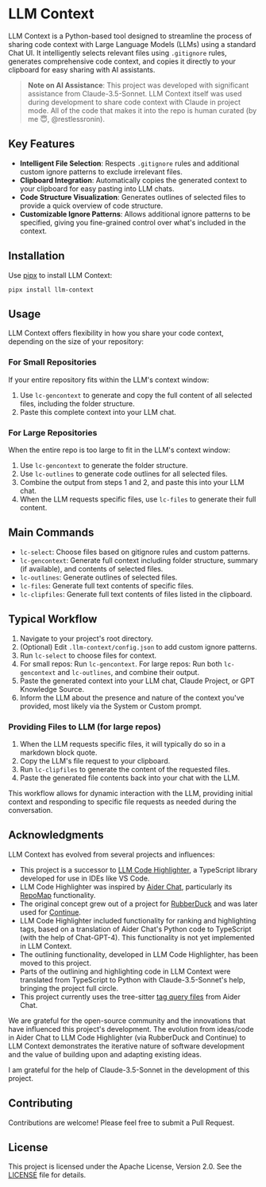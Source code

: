 # LLM Context

LLM Context is a Python-based tool designed to streamline the process of sharing code context with Large Language Models (LLMs) using a standard Chat UI. It intelligently selects relevant files using `.gitignore` rules, generates comprehensive code context, and copies it directly to your clipboard for easy sharing with AI assistants.

> **Note on AI Assistance**: This project was developed with significant assistance from Claude-3.5-Sonnet. LLM Context itself was used during development to share code context with Claude in project mode. All of the code that makes it into the repo is human curated (by me 😇, @restlessronin).

## Key Features

- **Intelligent File Selection**: Respects `.gitignore` rules and additional custom ignore patterns to exclude irrelevant files.
- **Clipboard Integration**: Automatically copies the generated context to your clipboard for easy pasting into LLM chats.
- **Code Structure Visualization**: Generates outlines of selected files to provide a quick overview of code structure.
- **Customizable Ignore Patterns**: Allows additional ignore patterns to be specified, giving you fine-grained control over what's included in the context.

## Installation

Use [pipx](https://pypa.github.io/pipx/) to install LLM Context:

```
pipx install llm-context
```

## Usage

LLM Context offers flexibility in how you share your code context, depending on the size of your repository:

### For Small Repositories

If your entire repository fits within the LLM's context window:

1. Use `lc-gencontext` to generate and copy the full content of all selected files, including the folder structure.
2. Paste this complete context into your LLM chat.

### For Large Repositories

When the entire repo is too large to fit in the LLM's context window:

1. Use `lc-gencontext` to generate the folder structure.
2. Use `lc-outlines` to generate code outlines for all selected files.
3. Combine the output from steps 1 and 2, and paste this into your LLM chat.
4. When the LLM requests specific files, use `lc-files` to generate their full content.

## Main Commands

- `lc-select`: Choose files based on gitignore rules and custom patterns.
- `lc-gencontext`: Generate full context including folder structure, summary (if available), and contents of selected files.
- `lc-outlines`: Generate outlines of selected files.
- `lc-files`: Generate full text contents of specific files.
- `lc-clipfiles`: Generate full text contents of files listed in the clipboard.

## Typical Workflow

1. Navigate to your project's root directory.
2. (Optional) Edit `.llm-context/config.json` to add custom ignore patterns.
3. Run `lc-select` to choose files for context.
4. For small repos: Run `lc-gencontext`.
   For large repos: Run both `lc-gencontext` and `lc-outlines`, and combine their output.
5. Paste the generated context into your LLM chat, Claude Project, or GPT Knowledge Source.
6. Inform the LLM about the presence and nature of the context you've provided, most likely via the System or Custom prompt.

### Providing Files to LLM (for large repos)

1. When the LLM requests specific files, it will typically do so in a markdown block quote.
2. Copy the LLM's file request to your clipboard.
3. Run `lc-clipfiles` to generate the content of the requested files.
4. Paste the generated file contents back into your chat with the LLM.

This workflow allows for dynamic interaction with the LLM, providing initial context and responding to specific file requests as needed during the conversation.

## Acknowledgments

LLM Context has evolved from several projects and influences:

- This project is a successor to [LLM Code Highlighter](https://github.com/restlessronin/llm-code-highlighter), a TypeScript library developed for use in IDEs like VS Code.
- LLM Code Highlighter was inspired by [Aider Chat](https://github.com/paul-gauthier/aider), particularly its [RepoMap](https://aider.chat/docs/repomap.html) functionality.
- The original concept grew out of a project for [RubberDuck](https://github.com/rubberduck-ai/rubberduck-vscode) and was later used for [Continue](https://github.com/continuedev/continuedev).
- LLM Code Highlighter included functionality for ranking and highlighting tags, based on a translation of Aider Chat's Python code to TypeScript (with the help of Chat-GPT-4). This functionality is not yet implemented in LLM Context.
- The outlining functionality, developed in LLM Code Highlighter, has been moved to this project.
- Parts of the outlining and highlighting code in LLM Context were translated from TypeScript to Python with Claude-3.5-Sonnet's help, bringing the project full circle.
- This project currently uses the tree-sitter [tag query files](src/llm_context/highlighter/tag-qry/) from Aider Chat.

We are grateful for the open-source community and the innovations that have influenced this project's development. The evolution from ideas/code in Aider Chat to LLM Code Highlighter (via RubberDuck and Continue) to LLM Context demonstrates the iterative nature of software development and the value of building upon and adapting existing ideas.

I am grateful for the help of Claude-3.5-Sonnet in the development of this project.

## Contributing

Contributions are welcome! Please feel free to submit a Pull Request.

## License

This project is licensed under the Apache License, Version 2.0. See the [LICENSE](LICENSE) file for details.